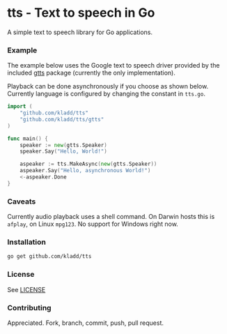 # tts - Text to speech in Go

A simple text to speech library for Go applications.

### Example

The example below uses the Google text to speech driver provided by the included [gtts](./gtts) package (currently the only implementation).

Playback can be done asynchronously if you choose as shown below. Currently language is configured by changing the constant in `tts.go`.

```go
import (
	"github.com/kladd/tts"
	"github.com/kladd/tts/gtts"
)

func main() {
	speaker := new(gtts.Speaker)
	speaker.Say("Hello, World!")

	aspeaker := tts.MakeAsync(new(gtts.Speaker))
	aspeaker.Say("Hello, asynchronous World!")
	<-aspeaker.Done
}

```

### Caveats

Currently audio playback uses a shell command. On Darwin hosts this is `afplay`, on Linux `mpg123`. No support for Windows right now.

### Installation

```bash
go get github.com/kladd/tts
```

### License

See [LICENSE](./LICENSE)

### Contributing

Appreciated. Fork, branch, commit, push, pull request.
